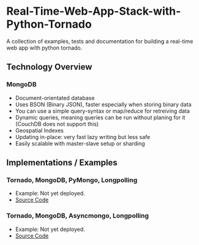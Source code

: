 # Real-Time-Web-App-Stack-with-Python-Tornado
A collection of examples, tests and documentation for building a real-time web app with python tornado.


## Technology Overview

### MongoDB
- Document-orientated database
- Uses BSON (Binary JSON), faster especially when storing binary data
- You can use a simple query-syntax or map/reduce for retreiving data
- Dynamic queries, meaning queries can be run without planing for it (CouchDB does not support this)
- Geospatial Indexes
- Updating in-place: very fast lazy writing but less safe
- Easily scalable with master-slave setup or sharding


## Implementations / Examples

### Tornado, MongoDB, PyMongo, Longpolling
- Example: Not yet deployed.
- <a href="https://github.com/nellessen/Real-Time-Web-App-Stack-with-Python-Tornado/tree/master/chat-pymongo-longpolling">Source Code</a>

### Tornado, MongoDB, Asyncmongo, Longpolling
- Example: Not yet deployed.
- <a href="https://github.com/nellessen/Real-Time-Web-App-Stack-with-Python-Tornado/tree/master/chat-asyncmongo-longpolling">Source Code</a>